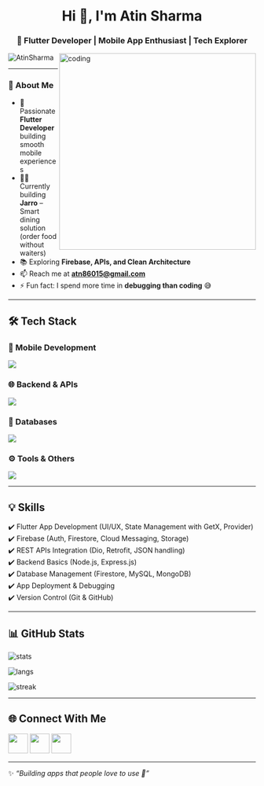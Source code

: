 <h1 align="center">Hi 👋, I'm Atin Sharma</h1>
<h3 align="center">💙 Flutter Developer | Mobile App Enthusiast | Tech Explorer</h3>

<img align="right" alt="coding" width="400" src="https://user-images.githubusercontent.com/55389276/140866485-8fb1c876-9a8f-4d6a-98dc-08c4981eaf70.gif">

<p align="left"> 
  <img src="https://komarev.com/ghpvc/?username=AtinSharma&label=Profile%20views&color=blueviolet&style=flat" alt="AtinSharma" /> 
</p>

---

### 🌟 About Me  
- 🚀 Passionate **Flutter Developer** building smooth mobile experiences  
- 👨‍💻 Currently building **Jarro** – Smart dining solution (order food without waiters)  
- 📚 Exploring **Firebase, APIs, and Clean Architecture**  
- 📫 Reach me at **atn86015@gmail.com**  
- ⚡ Fun fact: I spend more time in **debugging than coding** 😅  

---

## 🛠️ Tech Stack  

### 📱 Mobile Development  
<p align="left"> 
  <img src="https://skillicons.dev/icons?i=dart,flutter,firebase" />
</p>

### 🌐 Backend & APIs  
<p align="left"> 
  <img src="https://skillicons.dev/icons?i=nodejs,express" />
</p>

### 💾 Databases  
<p align="left"> 
  <img src="https://skillicons.dev/icons?i=firebase,mongodb,mysql" />
</p>

### ⚙️ Tools & Others  
<p align="left"> 
  <img src="https://skillicons.dev/icons?i=git,github,postman,linux" />
</p>

---

## 💡 Skills  
✔️ Flutter App Development (UI/UX, State Management with GetX, Provider)  
✔️ Firebase (Auth, Firestore, Cloud Messaging, Storage)  
✔️ REST APIs Integration (Dio, Retrofit, JSON handling)  
✔️ Backend Basics (Node.js, Express.js)  
✔️ Database Management (Firestore, MySQL, MongoDB)  
✔️ App Deployment & Debugging  
✔️ Version Control (Git & GitHub)  

---

## 📊 GitHub Stats  
<p>
  <img src="https://github-readme-stats.vercel.app/api?username=AtinSharma&show_icons=true&theme=radical" alt="stats"/>
</p>
<p>
  <img src="https://github-readme-stats.vercel.app/api/top-langs/?username=AtinSharma&layout=compact&theme=radical" alt="langs"/>
</p>
<p>
  <img src="https://github-readme-streak-stats.herokuapp.com?user=AtinSharma&theme=radical" alt="streak"/>
</p>

---

## 🌐 Connect With Me  
<p align="left">
  <a href="https://linkedin.com/in/atin-sharma-579a10295"><img src="https://skillicons.dev/icons?i=linkedin" height="40" width="40"/></a>
  <a href="https://instagram.com/itsatin_"><img src="https://skillicons.dev/icons?i=instagram" height="40" width="40"/></a>
  <a href="mailto:atn86015@gmail.com"><img src="https://skillicons.dev/icons?i=gmail" height="40" width="40"/></a>
</p>

---

✨ _“Building apps that people love to use 💙”_
